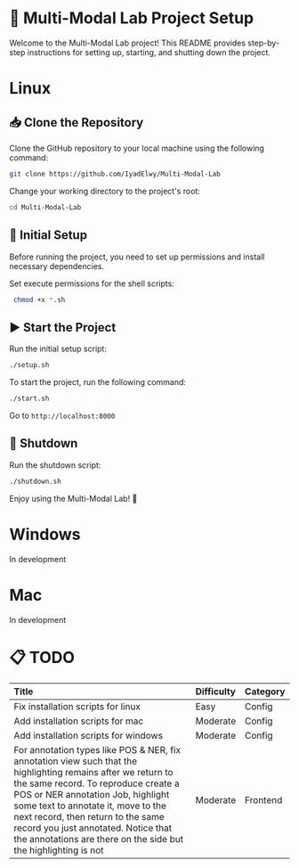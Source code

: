 # 🚀 Multi-Modal Lab Project Setup

Welcome to the Multi-Modal Lab project! This README provides step-by-step instructions for setting up, starting, and shutting down the project.

# Linux

## 📥 Clone the Repository

Clone the GitHub repository to your local machine using the following command:

```bash
git clone https://github.com/IyadElwy/Multi-Modal-Lab
```

Change your working directory to the project's root:

```bash
cd Multi-Modal-Lab
```

## 🔧 Initial Setup

Before running the project, you need to set up permissions and install necessary dependencies.

Set execute permissions for the shell scripts:

```bash
 chmod +x *.sh
```

## ▶️ Start the Project

Run the initial setup script:

```bash
./setup.sh
```

To start the project, run the following command:

```bash
./start.sh
```

Go to `http://localhost:8000`

## 🛑 Shutdown

Run the shutdown script:

```bash
./shutdown.sh
```

Enjoy using the Multi-Modal Lab! 🎉

# Windows

In development

# Mac

In development

# 📋 TODO

| Title                                                                                                                                                                                                                                                                                                                                                                          | Difficulty | Category |
| :----------------------------------------------------------------------------------------------------------------------------------------------------------------------------------------------------------------------------------------------------------------------------------------------------------------------------------------------------------------------------- | :--------- | :------- |
| Fix installation scripts for linux                                                                                                                                                                                                                                                                                                                                             | Easy       | Config   |
| Add installation scripts for mac                                                                                                                                                                                                                                                                                                                                               | Moderate   | Config   |
| Add installation scripts for windows                                                                                                                                                                                                                                                                                                                                           | Moderate   | Config   |
| For annotation types like POS & NER, fix annotation view such that the highlighting remains after we return to the same record. To reproduce create a POS or NER annotation Job, highlight some text to annotate it, move to the next record, then return to the same record you just annotated. Notice that the annotations are there on the side but the highlighting is not | Moderate   | Frontend |
